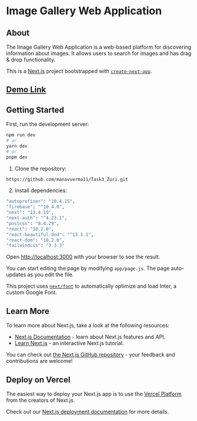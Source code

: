 # Image Gallery Web Application

## About

The Image Gallery Web Application is a web-based platform for discovering information about images. It allows users to search for images and has drag & drop functionality.

This is a [Next.js](https://nextjs.org/) project bootstrapped with [`create-next-app`](https://github.com/vercel/next.js/tree/canary/packages/create-next-app).

## [Demo Link](https://hngtask3manav.netlify.app/)

## Getting Started

First, run the development server:

```bash
npm run dev
# or
yarn dev
# or
pnpm dev
```
1. Clone the repository:

```bash
https://github.com/manavverma11/Task3_Zuri.git
```

2. Install dependencies:

```bash
"autoprefixer": "10.4.15",
"firebase": "^10.4.0",
"next": "13.4.19",
"next-auth": "^4.23.1",
"postcss": "8.4.29",
"react": "18.2.0",
"react-beautiful-dnd": "^13.1.1",
"react-dom": "18.2.0",
"tailwindcss": "3.3.3"
```

Open [http://localhost:3000](http://localhost:3000) with your browser to see the result.

You can start editing the page by modifying `app/page.js`. The page auto-updates as you edit the file.

This project uses [`next/font`](https://nextjs.org/docs/basic-features/font-optimization) to automatically optimize and load Inter, a custom Google Font.

## Learn More

To learn more about Next.js, take a look at the following resources:

- [Next.js Documentation](https://nextjs.org/docs) - learn about Next.js features and API.
- [Learn Next.js](https://nextjs.org/learn) - an interactive Next.js tutorial.

You can check out [the Next.js GitHub repository](https://github.com/vercel/next.js/) - your feedback and contributions are welcome!

## Deploy on Vercel

The easiest way to deploy your Next.js app is to use the [Vercel Platform](https://vercel.com/new?utm_medium=default-template&filter=next.js&utm_source=create-next-app&utm_campaign=create-next-app-readme) from the creators of Next.js.

Check out our [Next.js deployment documentation](https://nextjs.org/docs/deployment) for more details.
